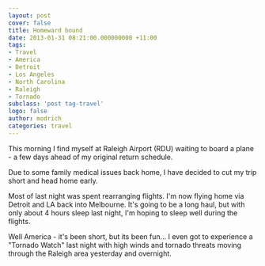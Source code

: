 ```yaml
---
layout: post
cover: false
title: Homeward bound
date: 2013-01-31 08:21:00.000000000 +11:00
tags: 
- Travel
- America
- Detroit
- Los Angeles
- North Carolina
- Raleigh
- Tornado
subclass: 'post tag-travel'
logo: false
author: modrich
categories: travel
---
```

This morning I find myself at Raleigh Airport (RDU) waiting to board a plane - a few days ahead of my original return schedule.

Due to some family medical issues back home, I have decided to cut my trip short and head home early.

Most of last night was spent rearranging flights. I'm now flying home via Detroit and LA back into Melbourne. It's going to be a long haul, but with only about 4 hours sleep last night, I'm hoping to sleep well during the flights.

Well America - it's been short, but its been fun... I even got to experience a "Tornado Watch" last night with high winds and tornado threats moving through the Raleigh area yesterday and overnight.


